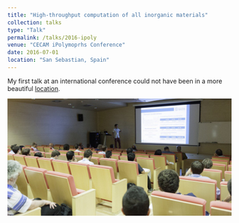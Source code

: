 ```yaml
---
title: "High-throughput computation of all inorganic materials"
collection: talks
type: "Talk"
permalink: /talks/2016-ipoly
venue: "CECAM iPolymoprhs Conference"
date: 2016-07-01
location: "San Sebastian, Spain"
---
```


My first talk at an international conference could not have been in a more beautiful [location](http://ipolymorphs.dipc.org/).

![me talking](/images/talk_ipolymorphs.jpeg)